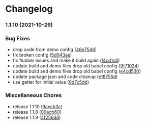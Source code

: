 # Changelog

### 1.1.10 (2021-10-26)


### Bug Fixes

* drop code from demo config ([46e7546](https://www.github.com/donkeyclip/motorcortex-flubber/commit/46e754669dbc509dc97071e93bf97a736ffe0ee9))
* fix broken config ([5d043ae](https://www.github.com/donkeyclip/motorcortex-flubber/commit/5d043ae91f880fa096b54a542dff53b1a8437403))
* fix flubber issues and make it build again ([f4cd1c6](https://www.github.com/donkeyclip/motorcortex-flubber/commit/f4cd1c6601875d92e6e65040b289f5b43585805a))
* update build and demo files drop old babel config ([9f71024](https://www.github.com/donkeyclip/motorcortex-flubber/commit/9f7102492a4283b4e01d9f256c34040ce0f3a263))
* update build and demo files drop old babel config ([e4cd530](https://www.github.com/donkeyclip/motorcortex-flubber/commit/e4cd53027e4e5f62d7abad8de87cae3c6af8bcd0))
* update package json and code cleanup ([e18755d](https://www.github.com/donkeyclip/motorcortex-flubber/commit/e18755d423609f3ac85b2ded4da24df808bbd9f1))
* use getter for initial value ([0d7c5dd](https://www.github.com/donkeyclip/motorcortex-flubber/commit/0d7c5dd24d9811d7f55a141e1f470939e0a22ad9))


### Miscellaneous Chores

* release 1.1.10 ([9aecb3c](https://www.github.com/donkeyclip/motorcortex-flubber/commit/9aecb3ccfc308e5d78c38f4b9a544e6fb943d5dd))
* release 1.1.8 ([09acb60](https://www.github.com/donkeyclip/motorcortex-flubber/commit/09acb60cd8d3dc36a8627849af39f0fae85e4c84))
* release 1.1.9 ([4f256dd](https://www.github.com/donkeyclip/motorcortex-flubber/commit/4f256dd86a29d73bee6253f47196fa0edc9b3e07))
